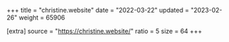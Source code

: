 +++
title = "christine.website"
date = "2022-03-22"
updated = "2023-02-26"
weight = 65906

[extra]
source = "https://christine.website/"
ratio = 5
size = 64
+++
